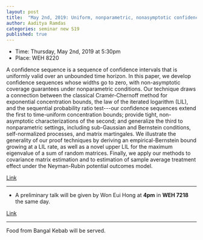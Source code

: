 ```yaml
---
layout: post
title:  "May 2nd, 2019: Uniform, nonparametric, nonasymptotic confidence sequence"
author: Aaditya Ramdas
categories: seminar new S19
published: true
---
```


* Time: Thursday, May 2nd, 2019 at 5:30pm
* Place: WEH 8220

A confidence sequence is a sequence of confidence intervals that is uniformly valid over an unbounded time horizon. In this paper, we develop confidence sequences whose widths go to zero, with non-asymptotic coverage guarantees under nonparametric conditions. Our technique draws a connection between the classical Cramér-Chernoff method for exponential concentration bounds, the law of the iterated logarithm (LIL), and the sequential probability ratio test---our confidence sequences extend the first to time-uniform concentration bounds; provide tight, non-asymptotic characterizations of the second; and generalize the third to nonparametric settings, including sub-Gaussian and Bernstein conditions, self-normalized processes, and matrix martingales. We illustrate the generality of our proof techniques by deriving an empirical-Bernstein bound growing at a LIL rate, as well as a novel upper LIL for the maximum eigenvalue of a sum of random matrices. Finally, we apply our methods to covariance matrix estimation and to estimation of sample average treatment effect under the Neyman-Rubin potential outcomes model.

[Link](https://arxiv.org/abs/1810.08240)

___

* A preliminary talk will be given by Won Eui Hong at **4pm** in **WEH 7218** the same day. 

[Link](https://arxiv.org/abs/1808.03204)

___
Food from Bangal Kebab will be served.
